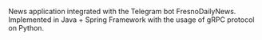 News application integrated with the Telegram bot FresnoDailyNews.
Implemented in Java + Spring Framework with the usage of gRPC protocol on Python.
